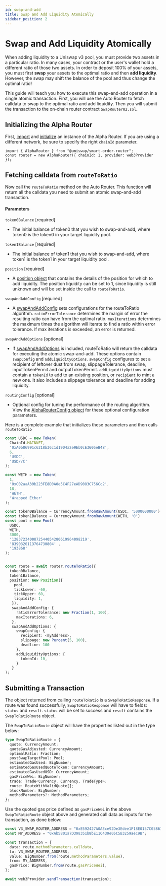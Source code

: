 ```yaml
---
id: swap-and-add
title: Swap and Add Liquidity Atomically
sidebar_position: 2
---
```


# Swap and Add Liquidity Atomically

When adding liquidity to a Uniswap v3 pool, you must provide two assets in a particular ratio. In many cases, your contract or the user's wallet hold a different ratio of those two assets. In order to deposit 100% of your assets, you must first **swap** your assets to the optimal ratio and then **add liquidity**. However, the swap may shift the balance of the pool and thus change the optimal ratio!

This guide will teach you how to execute this swap-and-add operation in a single atomic transaction. First, you will use the Auto Router to fetch calldata to swap to the optimal ratio and add liquidity. Then you will submit the transaction to the on-chain router contract `SwapRouter02.sol`. 

## Initializing the Alpha Router

First, [import](https://docs.uniswap.org/sdk/guides/auto-router/quick-start#importing-the-package) and [initialize](https://docs.uniswap.org/sdk/guides/auto-router/quick-start#initializing-the-alpharouter) an instance of the Alpha Router. If you are using a different network, be sure to specify the right `chainId` parameter.

```
import { AlphaRouter } from "@uniswap/smart-order-router";
const router = new AlphaRouter({ chainId: 1, provider: web3Provider });
```


## Fetching calldata from `routeToRatio`

Now call the `routeToRatio` method on the Auto Router. This function will return all the calldata you need to submit an atomic swap-and-add transaction.

#### Parameters

`token0Balance` [required]

- The initial balance of token0 that you wish to swap-and-add, where token0 is the token0 in your target liquidity pool.

`token1Balance` [required]

- The initial balance of token1 that you wish to swap-and-add, where token1 is the token1 in your target liquidity pool.

`position` [required]

- A [position object](https://docs.uniswap.org/sdk/guides/liquidity/minting#creating-a-position-instance) that contains the details of the position for which to add liquidity. The position liquidity can be set to 1, since liquidity is still unknown and will be set inside the call to `routeToRatio`. 

`swapAndAddConfig` [required]

- A [swapAndAddConfig](https://github.com/Uniswap/smart-order-router/blob/b26ffdc978ab1076c817392ab20ed2df325daf7a/src/routers/router.ts#L123) sets configurations for the routeToRatio algorithm. `ratioErrorTolerance` determines the margin of error the resulting ratio can have from the optimal ratio. `maxIterations` determines the maximum times the algorithm will iterate to find a ratio within error tolerance. If max iterations is exceeded, an error is returned.

`swapAndAddOptions` [optional]

- If [swapAndAddOptions](https://github.com/Uniswap/smart-order-router/blob/b26ffdc978ab1076c817392ab20ed2df325daf7a/src/routers/router.ts#L130) is included, routeToRatio will return the calldata for executing the atomic swap-and-add. These options contain `swapConfig` and `addLiquidityOptions`. `swapConfig` configures to set a recipient of leftover dust from swap, slippageTolerance, deadline, inputTokenPermit and outputTokenPermit. `addLiquidityOptions` must contain a `tokenId` to add to an existing position, or `recipient` to mint a new one. It also includes a slippage tolerance and deadline for adding liquidity.

`routingConfig` [optional]

- Optional config for tuning the performance of the routing algorithm. View the [AlphaRouterConfig object](https://github.com/Uniswap/smart-order-router/blob/b26ffdc978ab1076c817392ab20ed2df325daf7a/src/routers/alpha-router/alpha-router.ts#L222) for these optional configuration parameters.

Here is a complete example that initializes these parameters and then calls `routeToRatio`
```typescript
const USDC = new Token(
  ChainId.MAINNET,
  '0xA0b86991c6218b36c1d19D4a2e9Eb0cE3606eB48',
  6,
  'USDC',
  'USD//C'
);

const WETH = new Token(
  1,
  '0xC02aaA39b223FE8D0A0e5C4F27eAD9083C756Cc2',
  18,
  'WETH',
  'Wrapped Ether'
);

const token0Balance = CurrencyAmount.fromRawAmount(USDC, '5000000000')
const token1Balance = CurrencyAmount.fromRawAmount(WETH, '0')
const pool = new Pool(
  USDC,
  WETH,
  3000,
  '1283723400872544054280619964098219',
  '8390320113764730804' ,
  '193868'
);


const route = await router.routeToRatio({
  token0Balance,
  token1Balance,
  position: new Position({
    pool,
    tickLower: -60,
    tickUpper: 60,
    liquidity: 1,
   }),
   swapAndAddConfig: {
     ratioErrorTolerance: new Fraction(1, 100),
     maxIterations: 6,
   },
   swapAndAddOptions: {
     swapConfig: {
       recipient: <myAddress>,
       slippage: new Percent(5, 100),
       deadline: 100
     },
     addLiquidityOptions: {
       tokenId: 10,
     }
   }
);
```

## Submitting a Transaction

The object returned from calling `routeToRatio` is a `SwapToRatioResponse`. If a route was found successfully, `SwapToRatioResponse` will have to fields: `status` and `result`. `status` will be set to success and `result` contains the `SwapToRatioRoute` object.

The `SwapToRatioRoute` object will have the properties listed out in the type below:
```typescript
type SwapToRatioRoute = {
  quote: CurrencyAmount;
  quoteGasAdjusted: CurrencyAmount;
  optimalRatio: Fraction;
  postSwapTargetPool: Pool;
  estimatedGasUsed: BigNumber;
  estimatedGasUsedQuoteToken: CurrencyAmount;
  estimatedGasUsedUSD: CurrencyAmount;
  gasPriceWei: BigNumber;
  trade: Trade<Currency, Currency, TradeType>;
  route: RouteWithValidQuote[];
  blockNumber: BigNumber;
  methodParameters?: MethodParameters;
};
```

Use the quoted gas price defined as `gasPriceWei` in the above `SwapToRatioRoute` object above and generated call data as inputs for the transaction, as done below:

```typescript
const V3_SWAP_ROUTER_ADDRESS = "0xE592427A0AEce92De3Edee1F18E0157C05861564";
const MY_ADDRESS = "0xAb5801a7D398351b8bE11C439e05C5B3259aeC9B";

const transaction = {
  data: route.methodParameters.calldata,
  to: V3_SWAP_ROUTER_ADDRESS,
  value: BigNumber.from(route.methodParameters.value),
  from: MY_ADDRESS,
  gasPrice: BigNumber.from(route.gasPriceWei),
};

await web3Provider.sendTransaction(transaction);
```
